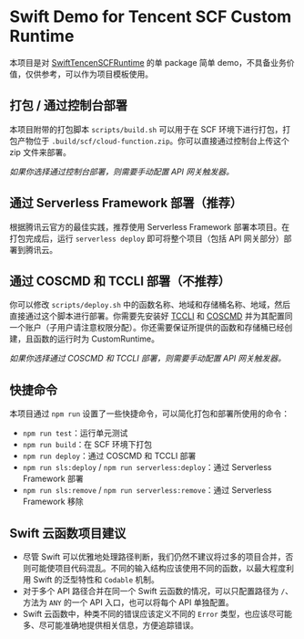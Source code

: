 # Swift Demo for Tencent SCF Custom Runtime

本项目是对 [SwiftTencenSCFRuntime](https://github.com/stevapple/swift-tencent-scf-runtime) 的单 package 简单 demo，不具备业务价值，仅供参考，可以作为项目模板使用。

## 打包 / 通过控制台部署

本项目附带的打包脚本 `scripts/build.sh` 可以用于在 SCF 环境下进行打包，打包产物位于 `.build/scf/cloud-function.zip`。你可以直接通过控制台上传这个 zip 文件来部署。

*如果你选择通过控制台部署，则需要手动配置 API 网关触发器。*

## 通过 Serverless Framework 部署（推荐）

根据腾讯云官方的最佳实践，推荐使用 Serverless Framework 部署本项目。在打包完成后，运行 `serverless deploy` 即可将整个项目（包括 API 网关部分）部署到腾讯云。

## 通过 COSCMD 和 TCCLI 部署（不推荐）

你可以修改 `scripts/deploy.sh` 中的函数名称、地域和存储桶名称、地域，然后直接通过这个脚本进行部署。你需要先安装好 [TCCLI](https://cloud.tencent.com/document/product/440/34011) 和 [COSCMD](https://cloud.tencent.com/document/product/436/10976) 并为其配置同一个账户（子用户请注意权限分配）。你还需要保证所提供的函数和存储桶已经创建，且函数的运行时为 CustomRuntime。

*如果你选择通过 COSCMD 和 TCCLI 部署，则需要手动配置 API 网关触发器。*

## 快捷命令

本项目通过 `npm run` 设置了一些快捷命令，可以简化打包和部署所使用的命令：

- `npm run test`：运行单元测试
- `npm run build`：在 SCF 环境下打包
- `npm run deploy`：通过 COSCMD 和 TCCLI 部署
- `npm run sls:deploy` / `npm run serverless:deploy`：通过 Serverless Framework 部署
- `npm run sls:remove` / `npm run serverless:remove`：通过 Serverless Framework 移除

## Swift 云函数项目建议

- 尽管 Swift 可以优雅地处理路径判断，我们仍然不建议将过多的项目合并，否则可能使项目代码混乱。不同的输入结构应该使用不同的函数，以最大程度利用 Swift 的泛型特性和 `Codable` 机制。
- 对于多个 API 路径合并在同一个 Swift 云函数的情况，可以只配置路径为 `/`、方法为 `ANY` 的一个 API 入口，也可以将每个 API 单独配置。
- Swift 云函数中，种类不同的错误应该定义不同的 `Error` 类型，也应该尽可能多、尽可能准确地提供相关信息，方便追踪错误。
